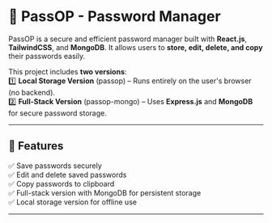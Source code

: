 # 🔐 PassOP - Password Manager

PassOP is a secure and efficient password manager built with **React.js**, **TailwindCSS**, and **MongoDB**. It allows users to **store, edit, delete, and copy** their passwords easily.

This project includes **two versions**:  
1️⃣ **Local Storage Version** (passop)  – Runs entirely on the user's browser (no backend).  
2️⃣ **Full-Stack Version** (passop-mongo) – Uses **Express.js** and **MongoDB** for secure password storage.

---

## 🌟 Features  
✅ Save passwords securely  
✅ Edit and delete saved passwords  
✅ Copy passwords to clipboard  
✅ Full-stack version with MongoDB for persistent storage  
✅ Local storage version for offline use  

---


